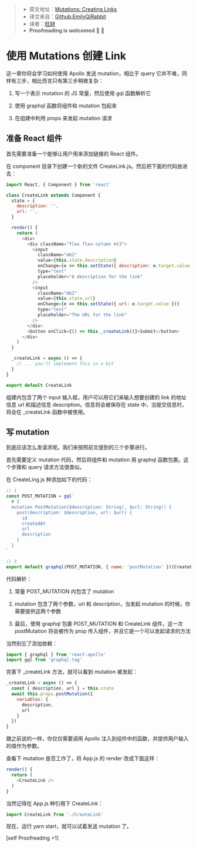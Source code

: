 > * 原文地址：[Mutations: Creating Links](https://www.howtographql.com/react-apollo/3-mutations-creating-links/)
> * 译文来自：[Github:EmilyQiRabbit](https://github.com/EmilyQiRabbit/GraphQLTranslation)
> * 译者：[旺财](https://github.com/EmilyQiRabbit)
> * **Proofreading is welcomed** 🙋 🎉

# 使用 Mutations 创建 Link

这一章你将会学习如何使用 Apollo 发送 mutation，相比于 query 它并不难，同样有三步，相比而言只有第三步稍微复杂：

1. 写一个表示 mutation 的 JS 常量，然后使用 gql 函数解析它

2. 使用 graphql 函数将组件和 mutation 包起来

3. 在组建中利用 props 来发起 mutation 请求

## 准备 React 组件

首先需要准备一个能够让用户用来添加链接的 React 组件。

在 component 目录下创建一个新的文件 CreateLink.js。然后把下面的代码放进去：

``` JavaScript
import React, { Component } from 'react'

class CreateLink extends Component {
  state = {
    description: '',
    url: '',
  }

  render() {
    return (
      <div>
        <div className="flex flex-column mt3">
          <input
            className="mb2"
            value={this.state.description}
            onChange={e => this.setState({ description: e.target.value })}
            type="text"
            placeholder="A description for the link"
          />
          <input
            className="mb2"
            value={this.state.url}
            onChange={e => this.setState({ url: e.target.value })}
            type="text"
            placeholder="The URL for the link"
          />
        </div>
        <button onClick={() => this._createLink()}>Submit</button>
      </div>
    )
  }

  _createLink = async () => {
    // ... you'll implement this in a bit
  }
}

export default CreateLink
```

组建内包含了两个 input 输入框，用户可以用它们来输入想要创建的 link 的地址信息 url 和描述信息 description。信息将会被保存在 state 中，当提交信息时，将会在 _createLink 函数中被使用。

## 写 mutation

到底应该怎么发请求呢。我们来按照前文提到的三个步骤进行。

首先需要定义 mutation 代码，然后将组件和 mutation 用 graphql 函数包裹。这个步骤和 query 请求方法很类似。

在 CreateLing.js 种添加如下的代码：

```JavaScript
// 1
const POST_MUTATION = gql`
  # 2
  mutation PostMutation($description: String!, $url: String!) {
    post(description: $description, url: $url) {
      id
      createdAt
      url
      description
    }
  }
`

// 3
export default graphql(POST_MUTATION, { name: 'postMutation' })(CreateLink)
```

代码解析：

1. 常量 POST_MUTATION 内包含了 mutation

2. mutation 包含了两个参数，url 和 description，当发起 mutation 的时候，你需要提供这两个参数

3. 最后，使用 graphql 包裹 POST_MUTATION 和 CreateLink 组件，这一次 postMutation 将会被作为 prop 传入组件，并且它是一个可以发起请求的方法

当然别忘了添加依赖：

```JavaScript
import { graphql } from 'react-apollo'
import gql from 'graphql-tag'
```

完善下 _createLink 方法，就可以看到 mutation 被发起：

```JavaScript
_createLink = async () => {
  const { description, url } = this.state
  await this.props.postMutation({
    variables: {
      description,
      url
    }
  })
}
```

跟之前说的一样，你仅仅需要调用 Apollo 注入到组件中的函数，并提供用户输入的值作为参数。

查看下 mutation 是否工作了，将 App.js 的 render 改成下面这样：

```JavaScript
render() {
  return (
    <CreateLink />
  )
}
```

当然记得在 App.js 种引用下 CreateLink：

```JavaScript
import CreateLink from './CreateLink'
```

现在，运行 yarn start，就可以试着发送 mutation 了。

[self Proofreading +1]